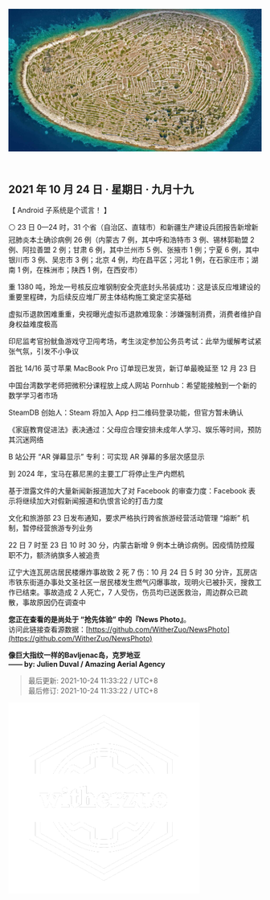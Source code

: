 <header>  

![News Photo | 半日刊](ref/photo.jpg)  

</header>

<section>  

## 2021 年 10 月 24 日 · 星期日 · 九月十九  

【 Android 子系统是个谎言！ 】  

⚪ 23 日 0—24 时，31 个省（自治区、直辖市）和新疆生产建设兵团报告新增新冠肺炎本土确诊病例 26 例（内蒙古 7 例，其中呼和浩特市 3 例、锡林郭勒盟 2 例、阿拉善盟 2 例；甘肃 6 例，其中兰州市 5 例、张掖市 1 例；宁夏 6 例，其中银川市 3 例、吴忠市 3 例；北京 4 例，均在昌平区；河北 1 例，在石家庄市；湖南 1 例，在株洲市；陕西 1 例，在西安市）

重 1380 吨，玲龙一号核反应堆钢制安全壳底封头吊装成功：这是该反应堆建设的重要里程碑，为后续反应堆厂房主体结构施工奠定坚实基础  

虚拟币退款困难重重，央视曝光虚拟币退款难现象：涉嫌强制消费，消费者维护自身权益难度极高  

印尼监考官扮鱿鱼游戏守卫闯考场，考生淡定参加公务员考试：此举为缓解考试紧张气氛，引发不小争议  

首批 14/16 英寸苹果 MacBook Pro 订单现已发货，新订单最晚延至 12 月 23 日  

中国台湾数学老师把微积分课程放上成人网站 Pornhub：希望能接触到一个新的数学学习者市场  

SteamDB 创始人：Steam 将加入 App 扫二维码登录功能，但官方暂未确认  

《家庭教育促进法》表决通过：父母应合理安排未成年人学习、娱乐等时间，预防其沉迷网络  

B 站公开 “AR 弹幕显示” 专利：可实现 AR 弹幕的多层次感显示   

到 2024 年，宝马在慕尼黑的主要工厂将停止生产内燃机  

基于泄露文件的大量新闻新报道加大了对 Facebook 的审查力度：Facebook 表示将继续加大对假新闻报道和仇恨言论的打击力度  

文化和旅游部 23 日发布通知，要求严格执行跨省旅游经营活动管理 “熔断” 机制，暂停经营旅游专列业务  

22 日 7 时至 23 日 10 时 30 分，内蒙古新增 9 例本土确诊病例。因疫情防控履职不力，额济纳旗多人被追责  

辽宁大连瓦房店居民楼爆炸事故致 2 死 7 伤：10 月 24 日 5 时 30 分许，瓦房店市铁东街道办事处文圣社区一居民楼发生燃气闪爆事故，现明火已被扑灭，搜救工作已结束。事故造成 2 人死亡，7 人受伤，伤员均已送医救治，周边群众已疏散，事故原因仍在调查中  

</section>  

<footer>  

**您正在查看的是尚处于 “抢先体验” 中的『News Photo』**。  
访问此链接查看源数据：[https://github.com/WitherZuo/NewsPhoto](https://github.com/WitherZuo/NewsPhoto)  

**像巨大指纹一样的Bavljenac岛，克罗地亚**  
**—— by: Julien Duval / Amazing Aerial Agency** 

> 最后更新: 2021-10-24 11:33:22 / UTC+8  
> 最后修订: 2021-10-24 11:33:22 / UTC+8  

![watermark](ref/avatar-normal-new.png "watermark")  

</footer>  

<script src="ref/bundle.js"></script>
